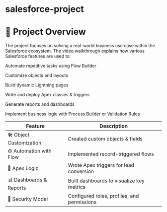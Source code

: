 # salesforce-project
# 🎯 Project Overview
The project focuses on solving a real-world business use case within the Salesforce ecosystem. The video walkthrough explains how various Salesforce features are used to:

Automate repetitive tasks using Flow Builder

Customize objects and layouts

Build dynamic Lightning pages

Write and deploy Apex classes & triggers

Generate reports and dashboards

Implement business logic with Process Builder or Validation Rules

| Feature                  | Description                                 |
| ------------------------ | ------------------------------------------- |
| 🛠️ Object Customization | Created custom objects & fields             |
| ⚙️ Automation with Flow  | Implemented record-triggered flows          |
| 🧠 Apex Logic            | Wrote Apex triggers for lead conversion     |
| 📊 Dashboards & Reports  | Built dashboards to visualize key metrics   |
| 🔐 Security Model        | Configured roles, profiles, and permissions |
